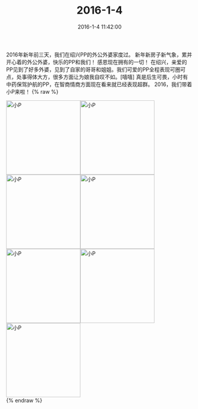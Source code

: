﻿---
title: "2016-1-4"
date: 2016-1-4 11:42:00
tags: 文字
categories: 妈妈
---
2016年新年前三天，我们在绍兴PP的外公外婆家度过。
新年新房子新气象，累并开心着的外公外婆，快乐的PP和我们！
感恩现在拥有的一切！
在绍兴，亲爱的PP见到了好多外婆，见到了自家的哥哥和姐姐。我们可爱的PP全程表现可圈可点，处事得体大方，很多方面让为娘我自叹不如。[嘻嘻]
真是后生可畏，小时有中药保驾护航的PP，在智商情商方面现在看来就已经表现超群。
2016，我们带着小P来啦！
{% raw %}
<div style="width:500 px">
<div style="float:left; width:100 px"><img src="/images/微信图片_20171012114405.jpg" width="200" alt="小P"></div>
<div style="float:left; width:100 px"><img src="/images/微信图片_20171012114417.jpg" width="200" alt="小P"></div>
<div style="float:left; width:100 px"><img src="/images/微信图片_20171012114426.jpg" width="200" alt="小P"></div>
<div style="float:left; width:100 px"><img src="/images/微信图片_20171012114434.jpg" width="200" alt="小P"></div>
<div style="float:left; width:100 px"><img src="/images/微信图片_20171012114443.jpg" width="200" alt="小P"></div>
<div style="float:left; width:100 px"><img src="/images/微信图片_20171012114451.jpg" width="200" alt="小P"></div>
<div style="float:left; width:100 px"><img src="/images/微信图片_20171012114500.jpg" width="200" alt="小P"></div>
<div style="clear:both"></div>
</div>
{% endraw %}
